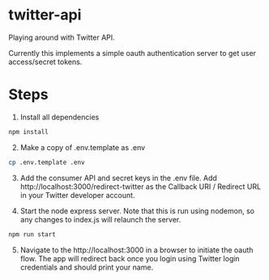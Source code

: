 # twitter-api
Playing around with Twitter API.

Currently this implements a simple oauth authentication server to get user access/secret tokens. 

# Steps

1. Install all dependencies

```bash
npm install
```

2. Make a copy of .env.template as .env

```bash
cp .env.template .env
```

3. Add the consumer API and secret keys in the .env file. Add http://localhost:3000/redirect-twitter as the Callback URI / Redirect URL in your Twitter developer account.

4. Start the node express server. Note that this is run using nodemon, so any changes to index.js will relaunch the server.

```bash
npm run start
```

5. Navigate to the http://localhost:3000 in a browser to initiate the oauth flow. The app will redirect back once you login using Twitter login credentials and should print your name.
